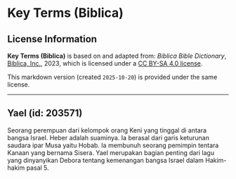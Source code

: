 # Key Terms (Biblica)

## License Information

**Key Terms (Biblica)** is based on and adapted from: _Biblica Bible Dictionary_, [Biblica, Inc.](https://www.biblica.com/), 2023, which is licensed under a [CC BY-SA 4.0 license](https://creativecommons.org/licenses/by-sa/4.0/legalcode.en).

This markdown version (created `2025-10-20`) is provided under the same license.



--------------------------------

## Yael (id: 203571)

Seorang perempuan dari kelompok orang Keni yang tinggal di antara bangsa Israel. Heber adalah suaminya. Ia berasal dari garis keturunan saudara ipar Musa yaitu Hobab. Ia membunuh seorang pemimpin tentara Kanaan yang bernama Sisera. Yael merupakan bagian penting dari lagu yang dinyanyikan Debora tentang kemenangan bangsa Israel dalam Hakim\-hakim pasal 5\.



